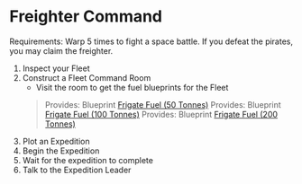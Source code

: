 # Freighter Command
Requirements: Warp 5 times to fight a space battle. If you defeat the pirates, you may claim the freighter.

1. Inspect your Fleet
2. Construct a Fleet Command Room
    * Visit the room to get the fuel blueprints for the Fleet
    > Provides: Blueprint [Frigate Fuel (50 Tonnes)](https://nomanssky.fandom.com/wiki/Frigate_Fuel_(50_Tonnes))
    > Provides: Blueprint [Frigate Fuel (100 Tonnes)](https://nomanssky.fandom.com/wiki/Frigate_Fuel_(100_Tonnes))
    > Provides: Blueprint [Frigate Fuel (200 Tonnes)](https://nomanssky.fandom.com/wiki/Frigate_Fuel_(200_Tonnes))
3. Plot an Expedition
4. Begin the Expedition
5. Wait for the expedition to complete
6. Talk to the Expedition Leader

